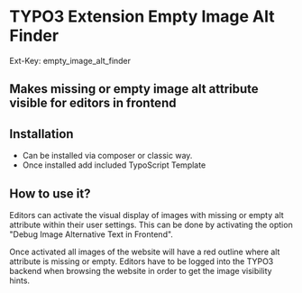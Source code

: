 # TYPO3 Extension Empty Image Alt Finder

Ext-Key: empty_image_alt_finder

## Makes missing or empty image alt attribute visible for editors in frontend

## Installation

- Can be installed via composer or classic way.
- Once installed add included TypoScript Template

## How to use it?

Editors can activate the visual display of images with missing or empty alt attribute within their user settings.
This can be done by activating the option "Debug Image Alternative Text in Frontend".

Once activated all images of the website will have a red outline where alt attribute is missing or empty.
Editors have to be logged into the TYPO3 backend when browsing the website in order to get the image visibility hints.
